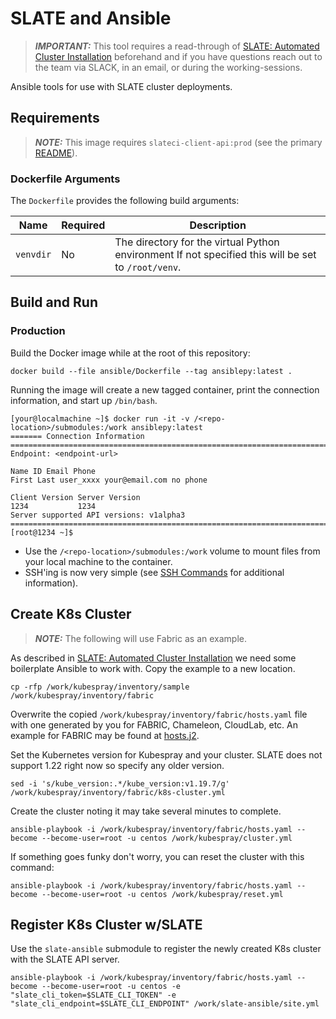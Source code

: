 # SLATE and Ansible

> **_IMPORTANT:_** This tool requires a read-through of [SLATE: Automated Cluster Installation](https://slateci.io/docs/cluster/automated/prerequisites.html) beforehand and if you have questions reach out to the team via SLACK, in an email, or during the working-sessions.

Ansible tools for use with SLATE cluster deployments.

## Requirements

> **_NOTE:_** This image requires `slateci-client-api:prod` (see the primary [README](/README.md)).

### Dockerfile Arguments

The `Dockerfile` provides the following build arguments:

| Name      | Required | Description                                                                                         |
|-----------|----------|-----------------------------------------------------------------------------------------------------|
| `venvdir` | No       | The directory for the virtual Python environment If not specified this will be set to `/root/venv`. |

## Build and Run

### Production

Build the Docker image while at the root of this repository:

```shell
docker build --file ansible/Dockerfile --tag ansiblepy:latest .
```

Running the image will create a new tagged container, print the connection information, and start up `/bin/bash`.

```shell
[your@localmachine ~]$ docker run -it -v /<repo-location>/submodules:/work ansiblepy:latest
======= Connection Information ========================================================================
Endpoint: <endpoint-url>

Name ID Email Phone
First Last user_xxxx your@email.com no phone

Client Version Server Version
1234           1234          
Server supported API versions: v1alpha3
=======================================================================================================
[root@1234 ~]$
```

* Use the `/<repo-location>/submodules:/work` volume to mount files from your local machine to the container.
* SSH'ing is now very simple (see [SSH Commands](/README.md#ssh-commands) for additional information).

## Create K8s Cluster

> **_NOTE:_** The following will use Fabric as an example.

As described in [SLATE: Automated Cluster Installation](https://slateci.io/docs/cluster/automated/prerequisites.html) we need some boilerplate Ansible to work with. Copy the example to a new location.

```shell
cp -rfp /work/kubespray/inventory/sample /work/kubespray/inventory/fabric
```

Overwrite the copied `/work/kubespray/inventory/fabric/hosts.yaml` file with one generated by you for FABRIC, Chameleon, CloudLab, etc. An example for FABRIC may be found at [hosts.j2](https://github.com/adamhgriffith-uofu/fabric-testbed-api/blob/main/ansible/hosts.j2).

Set the Kubernetes version for Kubespray and your cluster. SLATE does not support 1.22 right now so specify any older version.

```shell
sed -i 's/kube_version:.*/kube_version:v1.19.7/g' /work/kubespray/inventory/fabric/k8s-cluster.yml
```

Create the cluster noting it may take several minutes to complete.

```shell
ansible-playbook -i /work/kubespray/inventory/fabric/hosts.yaml --become --become-user=root -u centos /work/kubespray/cluster.yml
```

If something goes funky don't worry, you can reset the cluster with this command:

```shell
ansible-playbook -i /work/kubespray/inventory/fabric/hosts.yaml --become --become-user=root -u centos /work/kubespray/reset.yml
```

## Register K8s Cluster w/SLATE

Use the `slate-ansible` submodule to register the newly created K8s cluster with the SLATE API server.

```shell
ansible-playbook -i /work/kubespray/inventory/fabric/hosts.yaml --become --become-user=root -u centos -e "slate_cli_token=$SLATE_CLI_TOKEN" -e "slate_cli_endpoint=$SLATE_CLI_ENDPOINT" /work/slate-ansible/site.yml
```